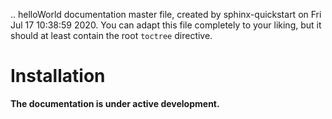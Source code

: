 .. helloWorld documentation master file, created by
   sphinx-quickstart on Fri Jul 17 10:38:59 2020.
   You can adapt this file completely to your liking, but it should at least
   contain the root `toctree` directive.

Installation
======================================

**The documentation is under active development.**

